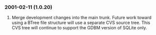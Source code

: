 ### 2001\-02\-11 (1\.0\.20\)

1. Merge development changes into the main trunk. Future work toward
 using a BTree file structure will use a separate CVS source tree. This
 CVS tree will continue to support the GDBM version of SQLite only.




